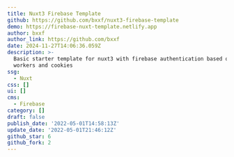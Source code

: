 ```yaml
---
title: Nuxt3 Firebase Template
github: https://github.com/bxxf/nuxt3-firebase-template
demo: https://firebase-nuxt-template.netlify.app
author: bxxf
author_link: https://github.com/bxxf
date: 2024-11-27T14:06:36.059Z
description: >-
  Basic starter template for nuxt3 with firebase authentication based on service
  workers and cookies
ssg:
  - Nuxt
css: []
ui: []
cms:
  - Firebase
category: []
draft: false
publish_date: '2022-05-01T14:58:13Z'
update_date: '2022-05-01T21:46:12Z'
github_star: 6
github_fork: 2
---
```

